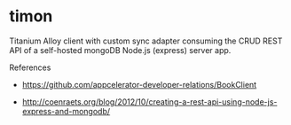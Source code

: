 timon
===

Titanium Alloy client with custom sync adapter consuming the CRUD REST API of a self-hosted mongoDB Node.js (express) server app.


References

- https://github.com/appcelerator-developer-relations/BookClient

- http://coenraets.org/blog/2012/10/creating-a-rest-api-using-node-js-express-and-mongodb/
